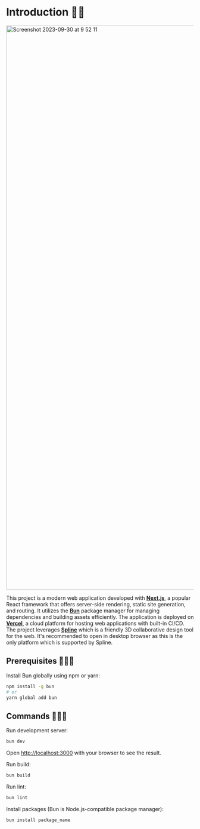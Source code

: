 # Introduction 🧞‍♂️

<img width="1512" alt="Screenshot 2023-09-30 at 9 52 11" src="https://github.com/nembence/next-js-bun/assets/57453541/7bf7e90a-b6c8-46d8-a8b3-f94898e2fe2c">

This project is a modern web application developed with [**Next.js**](https://nextjs.org), a popular React framework that offers server-side rendering, static site generation, and routing. It utilizes the [**Bun**](https://bun.sh) package manager for managing dependencies and building assets efficiently. The application is deployed on [**Vercel**](https://vercel.com/features/infrastructure), a cloud platform for hosting web applications with built-in CI/CD. The project leverages [**Spline**](https://spline.design) which is a friendly 3D collaborative design tool for the web. It's recommended to open in desktop browser as this is the only platform which is supported by Spline. 

## Prerequisites 🧚🏻‍♂️

Install Bun globally using npm or yarn:

```bash
npm install -g bun
# or
yarn global add bun
```

## Commands 🏃🏻‍♀️

Run development server:

```bash
bun dev
```

Open [http://localhost:3000](http://localhost:3000) with your browser to see the result.

Run build:

```bash
bun build
```

Run lint:

```bash
bun lint
```

Install packages (Bun is Node.js-compatible package manager):

```bash
bun install package_name
```
